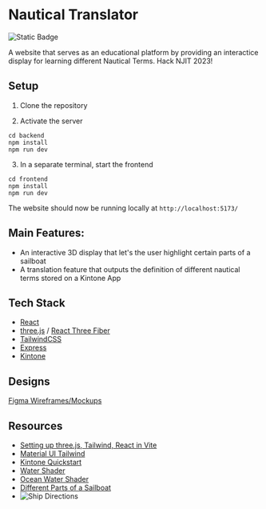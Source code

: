 # Nautical Translator 
![Static Badge](https://img.shields.io/badge/Best_use_of_Kintone-blue?label=HackNJIT%202023%20WINNER&labelColor=gold&link=https%3A%2F%2Fdevpost.com%2Fsoftware%2Fjib-jargon)


A website that serves as an educational platform by providing an interactice display for learning different Nautical Terms. Hack NJIT 2023!


## Setup
1. Clone the repository

2. Activate the server
```
cd backend
npm install
npm run dev
```

3. In a separate terminal, start the frontend
```
cd frontend
npm install
npm run dev
```

The website should now be running locally at `http://localhost:5173/`

## Main Features:
- An interactive 3D display that let's the user highlight certain parts of a sailboat
- A translation feature that outputs the definition of different nautical terms stored on a Kintone App

## Tech Stack
- [React](https://react.dev/)
- [three.js](https://threejs.org/) / [React Three Fiber](https://docs.pmnd.rs/react-three-fiber/getting-started/introduction)
- [TailwindCSS](https://tailwindcss.com/docs/installation)
- [Express](https://expressjs.com/)
- [Kintone](https://www.kintone.com/en-us/)

## Designs
[Figma Wireframes/Mockups](https://www.figma.com/file/30T0hq4FHU6iKN7LNjx2bR/Nautical-Boat-Simulator?type=design&node-id=0%3A1&mode=design&t=Styx0ozvdvjHkFBV-1)

## Resources
- [Setting up three.js, Tailwind, React in Vite](https://dev.to/saloship/base-setup-for-3-d-web-dev-30h5)
- [Material UI Tailwind](https://www.material-tailwind.com/)
- [Kintone Quickstart](https://kintone.dev/en/quickstart/)
- [Water Shader](https://threejs.org/examples/webgl_water.html)
- [Ocean Water Shader](https://threejs.org/examples/webgl_shaders_ocean.html)
- [Different Parts of a Sailboat](https://www.boatsetter.com/boating-resources/parts-of-a-sailboat#:~:text=The%20basic%20sailing%20boat%20is,the%20backstay%2C%20and%20the%20forestay)
- ![Ship Directions](https://intlreg.org/wp-content/uploads/2019/10/048-port-starboard-left-right.jpg)
